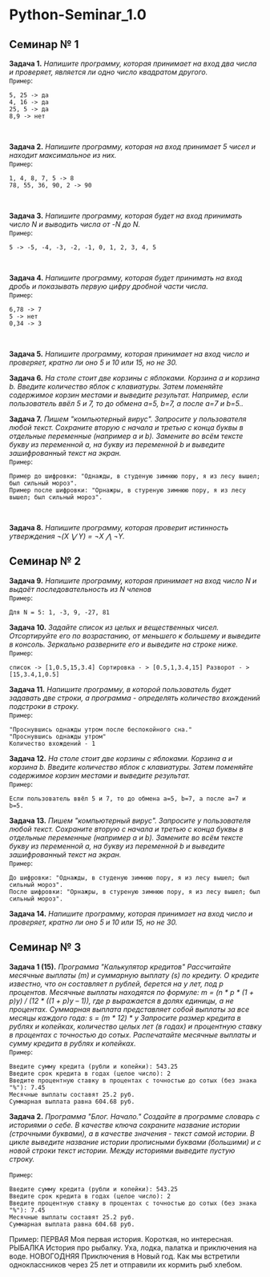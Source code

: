 # **Python-Seminar_1.0**
## Семинар № 1
**Задача 1.** *Напишите программу, которая принимает на вход два числа и проверяет, является ли одно число квадратом другого.* <br>
`Пример`:
```
5, 25 -> да
4, 16 -> да
25, 5 -> да
8,9 -> нет
```
<br>

**Задача 2.** *Напишите программу, которая на вход принимает 5 чисел и находит максимальное из них.* <br>
`Пример`:
```
1, 4, 8, 7, 5 -> 8
78, 55, 36, 90, 2 -> 90
```
<br>

**Задача 3.** *Напишите программу, которая будет на вход принимать число N и выводить числа от -N до N.* <br>
`Пример`:
```
5 -> -5, -4, -3, -2, -1, 0, 1, 2, 3, 4, 5
```
<br>

**Задача 4.** *Напишите программу, которая будет принимать на вход дробь и показывать первую цифру дробной части числа.* <br>
`Пример`:
```
6,78 -> 7
5 -> нет
0,34 -> 3
```
<br>

**Задача 5.** *Напишите программу, которая принимает на вход число и проверяет, кратно ли оно 5 и 10 или 15, но не 30.* <br>

**Задача 6.** *На столе стоит две корзины с яблоками. Корзина a и корзина b. Введите количество яблок с клавиатуры. Затем поменяйте содержимое корзин местами и выведите результат. Например, если пользователь ввёл 5 и 7, то до обмена a=5, b=7, а после a=7 и b=5..* <br>

**Задача 7.** *Пишем "компьютерный вирус". Запросите у пользователя любой текст. Сохраните вторую с начала и третью с конца буквы в отдельные переменные (например a и b). Замените во всём тексте букву из переменной a, на букву из переменной b и выведите зашифрованный текст на экран.* <br>
`Пример`:
```
Пример до шифровки: "Однажды, в студеную зимнюю пору, я из лесу вышел; был сильный мороз".
Пример после шифровки: "Орнажры, в стуреную зимнюю пору, я из лесу вышел; был сильный мороз".
```
<br>

**Задача 8.** *Напишите программу, которая проверит истинность утверждения ¬(X ⋁ Y) = ¬X ⋀ ¬Y.* <br>

## **Семинар № 2**
**Задача 9.** *Напишите программу, которая принимает на вход число N и выдаёт последовательность из N членов*<br>
`Пример`:
```
Для N = 5: 1, -3, 9, -27, 81
```
**Задача 10.** *Задайте список из целых и вещественных чисел. Отсортируйте его по возрастанию, от меньшего к большему и выведите в консоль. Зеркально разверните его и выведите на строке ниже.*<br>
`Пример`:
```
список -> [1,0.5,15,3.4] Сортировка - > [0.5,1,3.4,15] Разворот - > [15,3.4,1,0.5]
```
**Задача 11.** *Напишите программу, в которой пользователь будет задавать две строки, а программа - определять количество вхождений подстроки в строку.*<br>
`Пример`:
```
"Проснувшись однажды утром после беспокойного сна."
"Проснувшись однажды утром"
Количество вхождений - 1
```
**Задача 12.** *На столе стоит две корзины с яблоками. Корзина a и корзина b. Введите количество яблок с клавиатуры. Затем поменяйте содержимое корзин местами и выведите результат.*<br>
`Пример`:
```
Если пользователь ввёл 5 и 7, то до обмена a=5, b=7, а после a=7 и b=5.
```
**Задача 13.** *Пишем "компьютерный вирус". Запросите у пользователя любой текст. Сохраните вторую с начала и третью с конца буквы в отдельные переменные (например a и b). Замените во всём тексте букву из переменной a, на букву из переменной b и выведите зашифрованный текст на экран.*<br>
`Пример`:
```
До шифровки: "Однажды, в студеную зимнюю пору, я из лесу вышел; был сильный мороз".
После шифровки: "Орнажры, в стуреную зимнюю пору, я из лесу вышел; был сильный мороз".
```
**Задача 14.** *Напишите программу, которая принимает на вход число и проверяет, кратно ли оно 5 и 10 или 15, но не 30.*<br>
## **Семинар № 3**
**Задача 1 (15).** *Программа "Калькулятор кредитов" Рассчитайте месячные выплаты (m) и суммарную выплату (s) по кредиту. О кредите известно, что он составляет n рублей, берется на y лет, под p процентов. Месячные выплаты находятся по формуле: m = (n * p * (1 + p)y) / (12 * ((1 + p)y – 1)), где p выражается в долях единицы, а не процентах. Суммарная выплата представляет собой выплаты за все месяцы каждого года: s = (m * 12) * y Запросите размер кредита в рублях и копейках, количество целых лет (в годах) и процентную ставку в процентах с точностью до сотых. Распечатайте месячные выплаты и сумму кредита в рублях и копейках.*<br>
`Пример`:
```
Введите сумму кредита (рубли и копейки): 543.25
Введите срок кредита в годах (целое число): 2
Введите процентную ставку в процентах с точностью до сотых (без знака "%"): 7.45 
Месячные выплаты составят 25.2 руб. 
Суммарная выплата равна 604.68 руб.
```
**Задача 2.** *Программа "Блог. Начало." Создайте в программе словарь с историями о себе. В качестве ключа сохраните название истории (строчными буквами), а в качестве значения - текст самой истории. В цикле выведите название истории прописными буквами (большими) и с новой строки текст истории. Между историями выведите пустую строку.*<br>

`Пример`:
```
Введите сумму кредита (рубли и копейки): 543.25
Введите срок кредита в годах (целое число): 2
Введите процентную ставку в процентах с точностью до сотых (без знака "%"): 7.45 
Месячные выплаты составят 25.2 руб. 
Суммарная выплата равна 604.68 руб.
```



Пример: ПЕРВАЯ Моя первая история. Короткая, но интересная.
РЫБАЛКА История про рыбалку. Уха, лодка, палатка и приключения на воде.
НОВОГОДНЯЯ Приключения в Новый год. Как мы встретили одноклассников через 25 лет и отправили их кормить 
рыб хлебом.